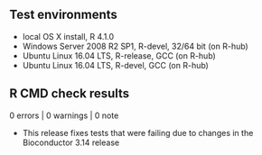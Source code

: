 ## Test environments

* local OS X install, R 4.1.0
* Windows Server 2008 R2 SP1, R-devel, 32/64 bit (on R-hub)
* Ubuntu Linux 16.04 LTS, R-release, GCC (on R-hub)
* Ubuntu Linux 16.04 LTS, R-devel, GCC (on R-hub)

## R CMD check results

0 errors | 0 warnings | 0 note

* This release fixes tests that were failing due to changes in the Bioconductor
  3.14 release
